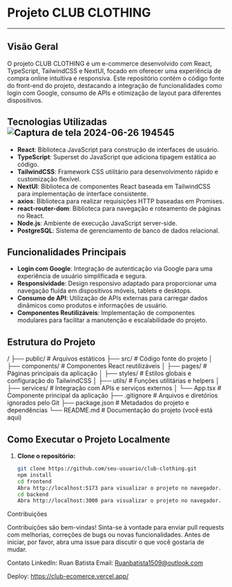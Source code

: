# Projeto CLUB CLOTHING

---

## Visão Geral

O projeto CLUB CLOTHING é um e-commerce desenvolvido com React, TypeScript, TailwindCSS e NextUI, focado em oferecer uma experiência de compra online intuitiva e responsiva. Este repositório contém o código fonte do front-end do projeto, destacando a integração de funcionalidades como login com Google, consumo de APIs e otimização de layout para diferentes dispositivos.

## Tecnologias Utilizadas![Captura de tela 2024-06-26 194545](https://github.com/RuanDevz/CLUB-ECOMERCE/assets/121466178/002ad972-e49f-45ae-8112-ca0f258e377a)


- **React**: Biblioteca JavaScript para construção de interfaces de usuário.
- **TypeScript**: Superset do JavaScript que adiciona tipagem estática ao código.
- **TailwindCSS**: Framework CSS utilitário para desenvolvimento rápido e customização flexível.
- **NextUI**: Biblioteca de componentes React baseada em TailwindCSS para implementação de interface consistente.
- **axios**: Biblioteca para realizar requisições HTTP baseadas em Promises.
- **react-router-dom**: Biblioteca para navegação e roteamento de páginas no React.
- **Node.js**: Ambiente de execução JavaScript server-side.
- **PostgreSQL**: Sistema de gerenciamento de banco de dados relacional.

## Funcionalidades Principais

- **Login com Google**: Integração de autenticação via Google para uma experiência de usuário simplificada e segura.
- **Responsividade**: Design responsivo adaptado para proporcionar uma navegação fluída em dispositivos móveis, tablets e desktops.
- **Consumo de API**: Utilização de APIs externas para carregar dados dinâmicos como produtos e informações de usuário.
- **Componentes Reutilizáveis**: Implementação de componentes modulares para facilitar a manutenção e escalabilidade do projeto.

## Estrutura do Projeto

/
├── public/ # Arquivos estáticos
├── src/ # Código fonte do projeto
│ ├── components/ # Componentes React reutilizáveis
│ ├── pages/ # Páginas principais da aplicação
│ ├── styles/ # Estilos globais e configuração do TailwindCSS
│ ├── utils/ # Funções utilitárias e helpers
│ ├── services/ # Integração com APIs e serviços externos
│ └── App.tsx # Componente principal da aplicação
├── .gitignore # Arquivos e diretórios ignorados pelo Git
├── package.json # Metadados do projeto e dependências
└── README.md # Documentação do projeto (você está aqui)


## Como Executar o Projeto Localmente

1. **Clone o repositório:**
   ```bash
   git clone https://github.com/seu-usuario/club-clothing.git
   npm install
   cd frontend
   Abra http://localhost:5173 para visualizar o projeto no navegador.
   cd backend
   Abra http://localhost:3000 para visualizar o projeto no navegador.
   

Contribuições

Contribuições são bem-vindas! Sinta-se à vontade para enviar pull requests com melhorias, correções de bugs ou novas funcionalidades. Antes de iniciar, por favor, abra uma issue para discutir o que você gostaria de mudar.

Contato
LinkedIn: Ruan Batista
Email: Ruanbatista1509@outlook.com

Deploy: https://club-ecomerce.vercel.app/
   
